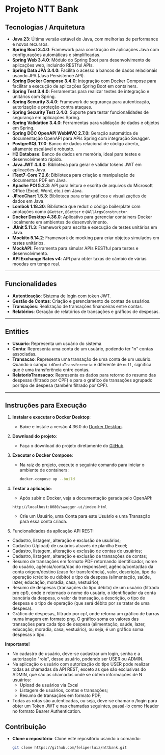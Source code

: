 # Projeto NTT Bank

## Tecnologias / Arquitetura

- **Java 23**: Última versão estável do Java, com melhorias de performance e novos recursos.
- **Spring Boot 3.4.0**: Framework para construção de aplicações Java com configurações automáticas e simplificadas.
- **Spring Web 3.4.0**: Módulo do Spring Boot para desenvolvimento de aplicações web, incluindo RESTful APIs.
- **Spring Data JPA 3.4.0**: Facilita o acesso a bancos de dados relacionais usando JPA (Java Persistence API).
- **Spring Docker Compose 3.4.0**: Integração com Docker Compose para facilitar a execução de aplicações Spring Boot em containers.
- **Spring Test 3.4.0**: Ferramentas para realizar testes de integração e unitários com Spring.
- **Spring Security 3.4.0**: Framework de segurança para autenticação, autorização e proteção contra ataques.
- **Spring Security Test 3.4.0**: Suporte para testar funcionalidades de segurança em aplicações Spring.
- **Spring Validation 3.4.0**: Ferramentas para validação de dados e objetos em Spring.
- **Spring DOC OpenAPI WebMVC 2.7.0**: Geração automática de documentação OpenAPI para APIs Spring com integração Swagger.
- **PostgreSQL 17.0**: Banco de dados relacional de código aberto, altamente escalável e robusto.
- **H2 Database**: Banco de dados em memória, ideal para testes e desenvolvimento rápido.
- **Java JWT 4.4.0**: Biblioteca para gerar e validar tokens JWT em aplicações Java.
- **IText7-Core 7.2.6**: Biblioteca para criação e manipulação de documentos PDF em Java.
- **Apache POI 5.2.3**: API para leitura e escrita de arquivos do Microsoft Office (Excel, Word, etc.) em Java.
- **JFreeChart 1.5.3**: Biblioteca para criar gráficos e visualizações de dados em Java.
- **Lombok 1.18.30**: Biblioteca que reduz o código boilerplate com anotações como `@Getter`, `@Setter` e `@AllArgsConstructor`.
- **Docker Desktop 4.36.0**: Aplicativo para gerenciar containers Docker localmente em ambientes de desenvolvimento.
- **JUnit 5.11.3**: Framework para escrita e execução de testes unitários em Java.
- **Mockito 5.14.2**: Framework de mocking para criar objetos simulados em testes unitários.
- **MockAPI**: Ferramenta para simular APIs RESTful para testes e desenvolvimento.
- **API Exchange Rates v4**: API para obter taxas de câmbio de várias moedas em tempo real.

---

## Funcionalidades

- **Autenticação**: Sistema de login com token JWT.
- **Gestão de Contas**: Criação e gerenciamento de contas de usuários.
- **Transações**: Realização de transações financeiras entre contas.
- **Relatórios**: Geração de relatórios de transações e gráficos de despesas.

---

## Entities

- **Usuario**: Representa um usuário do sistema.
- **Conta**: Representa uma conta de um usuário, podendo ter "n" contas associadas.
- **Transacao**: Representa uma transação de uma conta de um usuário. Quando o campo `idContaTransferencia` é diferente de `null`, significa que é uma transferência entre contas.
- **RelatorioTransacao**: Representa os dados para retorno do resumo das despesas (filtrado por CPF) e para o gráfico de transações agrupado por tipo de despesa (também filtrado por CPF).

---

## Instruções para Execução

1. **Instalar e executar o Docker Desktop**:
    - Baixe e instale a versão 4.36.0 do [Docker Desktop](https://www.docker.com/products/docker-desktop/).

2. **Download do projeto**:
    - Faça o download do projeto diretamente do [GitHub](https://github.com/feliperluiz/nttbank/archive/refs/heads/feature/hello-world.zip).

3. **Executar o Docker Compose**:
    - Na raiz do projeto, execute o seguinte comando para iniciar o ambiente de containers:
      ```bash
      docker-compose up --build
      ```

4. **Testar a aplicação**:
    - Após subir o Docker, veja a documentação gerada pelo OpenAPI:
   ```link
   http://localhost:8080/swagger-ui/index.html
   ```
    - Crie um Usuário, uma Conta para este Usuário e uma Transação para essa conta criada.
   

5. Funcionalidades da aplicação API REST:

- Cadastro, listagem, alteração e exclusão de usuários;
- Cadastro (Upload) de usuários através de planilha Excel;
- Cadastro, listagem, alteração e exclusão de contas de usuários;
- Cadastro, listagem, alteração e exclusão de transações de contas;
- Resumo de transações em formato PDF retornando identificador, nome do usuário, agência/conta/dac do responsável, agência/conta/dac da conta origem/destino (caso for transferência), valor, descrição, tipo da operação (crédito ou débito) e tipo da despesa (alimentação, saúde, lazer, educação, moradia, casa, vestuário);
- Resumo de despesas (transações do tipo débito) de um usuário (filtrado pro cpf), onde é retornado o nome do usuário, o identificador da conta bancária da despesa, o valor da transação, a descrição, o tipo de despesa e o tipo de operação (que será débito por se tratar de uma despesa).
- Gráfico de despesas, filtrado por cpf, onde retorna um gráfico de barras numa imagem em formato png. O gráfico soma os valores das transações para cada tipo de despesa (alimentação, saúde, lazer, educação, moradia, casa, vestuário), ou seja, é um gráfico soma despesas x tipo.

**Importante!**

- No cadastro de usuário, deve-se cadastrar um login, senha e a autorização "role", desse usuário, podendo ser USER ou ADMIN.
- Na aplicação o usuário com autorização do tipo USER pode realizar todas as chamadas da API REST, exceto as que são exclusivas do ADMIN, que são as chamadas onde se obtém informações de N usuários:
  - Upload de usuários via Excel
  - Listagem de usuários, contas e transações;
  - Resumo de transações em formato PDF; 
- Todas as rotas são autenticadas, ou seja, deve-se chamar o /login para obter um Token JWT e nas chamadas seguintes, passá-lo como Header no formato Bearer Authentication.


## Contribuição

- **Clone o repositório**:
  Clone este repositório usando o comando:
  ```bash
  git clone https://github.com/feliperluiz/nttbank.git
